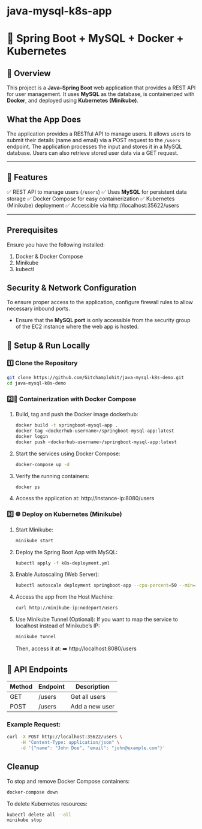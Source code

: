 # java-mysql-k8s-app

# 🚀 Spring Boot + MySQL + Docker + Kubernetes

## 📌 Overview
This project is a **Java-Spring Boot** web application that provides a REST API for user management.
It uses **MySQL** as the database, is containerized with **Docker**, and deployed using **Kubernetes (Minikube)**.

## What the App Does

The application provides a RESTful API to manage users. It allows users to submit their details (name and email) via a POST request to the `/users` endpoint. The application processes the input and stores it in a MySQL database. Users can also retrieve stored user data via a GET request.

---

## **📜 Features**
✅ REST API to manage users (`/users`)
✅ Uses **MySQL** for persistent data storage
✅ Docker Compose for easy containerization
✅ Kubernetes (Minikube) deployment
✅ Accessible via http://localhost:35622/users

---
## **Prerequisites**
Ensure you have the following installed:

1. Docker & Docker Compose
2. Minikube
3. kubectl

## **Security & Network Configuration**

To ensure proper access to the application, configure firewall rules to allow necessary inbound ports.
- Ensure that the **MySQL port** is only accessible from the security group of the EC2 instance where the web app is hosted.

## **🔧 Setup & Run Locally**

### **1️⃣ Clone the Repository**
 ```sh
 git clone https://github.com/Gitchamplohit/java-mysql-k8s-demo.git
 cd java-mysql-k8s-demo
 ```

### **2️⃣🐳 Containerization with Docker Compose**

1. Build, tag and push the Docker image dockerhub:
   ```sh
   docker build -t springboot-mysql-app .
   docker tag <dockerhub-username>/springboot-mysql-app:latest
   docker login
   docker push <dockerhub-username>/springboot-mysql-app:latest
   ```
   
2. Start the services using Docker Compose:
   ```sh
   docker-compose up -d
   ```

3. Verify the running containers:
   ```sh
   docker ps
   ```

4. Access the application at:
   http://instance-ip:8080/users

### **3️⃣ ☸️ Deploy on Kubernetes (Minikube)**

1. Start Minikube:
   ```sh
   minikube start
   ```
   
2. Deploy the Spring Boot App with MySQL:
   ```sh
   kubectl apply -f k8s-deployment.yml
   ```
   
3. Enable Autoscaling (Web Server):
   ```sh
   kubectl autoscale deployment springboot-app --cpu-percent=50 --min=1 --max=5
   ```
   
4. Access the app from the Host Machine:
   ```sh
   curl http://minikube-ip:nodeport/users
   ```
   
5. Use Minikube Tunnel (Optional):
   If you want to map the service to localhost instead of Minikube’s IP:
   ```sh
   minikube tunnel
   ```
   Then, access it at:
   ➡️ http://localhost:8080/users

## 📜 API Endpoints

| Method  | Endpoint   | Description       |
|---------|-----------|-------------------|
| GET     | /users    | Get all users     |
| POST    | /users    | Add a new user    |

### **Example Request:**
```sh
curl -X POST http://localhost:35622/users \
     -H "Content-Type: application/json" \
     -d '{"name": "John Doe", "email": "john@example.com"}'
```

## **Cleanup**

To stop and remove Docker Compose containers:
 ```sh
 docker-compose down
 ```

To delete Kubernetes resources:
 ```sh
 kubectl delete all --all
 minikube stop
 ```

